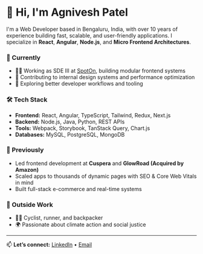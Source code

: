 # 👋 Hi, I'm Agnivesh Patel

I'm a Web Developer based in Bengaluru, India, with over 10 years of experience building fast, scalable, and user-friendly applications. I specialize in **React**, **Angular**, **Node.js**, and **Micro Frontend Architectures**.

### 🚀 Currently
- 👨‍💻 Working as SDE III at [SpotOn](https://www.spoton.com), building modular frontend systems
- 🧱 Contributing to internal design systems and performance optimization
- 💬 Exploring better developer workflows and tooling

### 🛠️ Tech Stack
- **Frontend:** React, Angular, TypeScript, Tailwind, Redux, Next.js
- **Backend:** Node.js, Java, Python, REST APIs
- **Tools:** Webpack, Storybook, TanStack Query, Chart.js
- **Databases:** MySQL, PostgreSQL, MongoDB

### 🌱 Previously
- Led frontend development at **Cuspera** and **GlowRoad (Acquired by Amazon)**
- Scaled apps to thousands of dynamic pages with SEO & Core Web Vitals in mind
- Built full-stack e-commerce and real-time systems

### 💬 Outside Work
- 🚴‍♂️ Cyclist, runner, and backpacker
- 🌍 Passionate about climate action and social justice

---

📫 **Let’s connect:** [LinkedIn](https://linkedin.com/in/agniveshpatel) • [Email](mailto:agniveshpatel@gmail.com)

